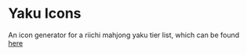 # Yaku Icons

An icon generator for a riichi mahjong yaku tier list, which can be found [here](https://tiermaker.com/create/riichi-mahjong-yaku-tier-list-181727)
